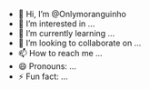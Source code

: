 - 👋 Hi, I’m @Onlymoranguinho
- 👀 I’m interested in ...
- 🌱 I’m currently learning ...
- 💞️ I’m looking to collaborate on ...
- 📫 How to reach me ...
- 😄 Pronouns: ...
- ⚡ Fun fact: ...

<!---
Onlymoranguinho/Onlymoranguinho is a ✨ special ✨ repository because its `README.md` (this file) appears on your GitHub profile.
You can click the Preview link to take a look at your changes.
--->
